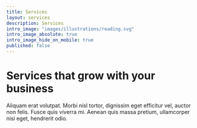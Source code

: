 ```yaml
---
title: Services
layout: services
description: Services
intro_image: "images/illustrations/reading.svg"
intro_image_absolute: true
intro_image_hide_on_mobile: true
published: false
---
```


# Services that grow with your business

Aliquam erat volutpat. Morbi nisl tortor, dignissim eget efficitur vel, auctor non felis. Fusce quis viverra mi. Aenean quis massa pretium, ullamcorper nisi eget, hendrerit odio.
